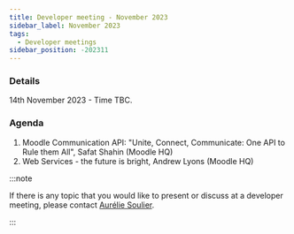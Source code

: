 ```yaml
---
title: Developer meeting - November 2023
sidebar_label: November 2023
tags:
  - Developer meetings
sidebar_position: -202311
---
```


### Details

14th November 2023 - Time TBC.

### Agenda

1. Moodle Communication API: "Unite, Connect, Communicate: One API to Rule them All", Safat Shahin (Moodle HQ)
2. Web Services - the future is bright, Andrew Lyons (Moodle HQ)

:::note

If there is any topic that you would like to present or discuss at a developer meeting, please contact [Aurélie Soulier](https://moodle.org/user/view.php?id=5177207).

:::
